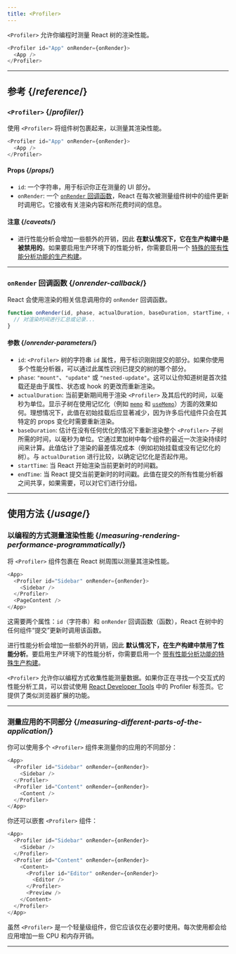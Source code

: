 ```yaml
---
title: <Profiler>
---
```


<Intro>

`<Profiler>` 允许你编程时测量 React 树的渲染性能。

```js
<Profiler id="App" onRender={onRender}>
  <App />
</Profiler>
```

</Intro>

<InlineToc />

---

## 参考 {/*reference*/}

### `<Profiler>` {/*profiler*/}

使用 `<Profiler>` 将组件树包裹起来，以测量其渲染性能。

```js
<Profiler id="App" onRender={onRender}>
  <App />
</Profiler>
```

#### Props {/*props*/}

* `id`: 一个字符串，用于标识你正在测量的 UI 部分。
* `onRender`: 一个 [`onRender` 回调函数](#onrender-callback)，React 在每次被测量组件树中的组件更新时调用它。它接收有关渲染内容和所花费时间的信息。

#### 注意 {/*caveats*/}

* 进行性能分析会增加一些额外的开销，因此 **在默认情况下，它在生产构建中是被禁用的**。如果要启用生产环境下的性能分析，你需要启用一个 [特殊的带有性能分析功能的生产构建](https://fb.me/react-profiling)。

---

### `onRender` 回调函数 {/*onrender-callback*/}

React 会使用渲染的相关信息调用你的 `onRender` 回调函数。

```js
function onRender(id, phase, actualDuration, baseDuration, startTime, commitTime) {
  // 对渲染时间进行汇总或记录...
}
```

#### 参数 {/*onrender-parameters*/}

* `id`: `<Profiler>` 树的字符串 `id` 属性，用于标识刚刚提交的部分。如果你使用多个性能分析器，可以通过此属性识别已提交的树的哪个部分。
* `phase`: `"mount"`、`"update"` 或 `"nested-update"`。这可以让你知道树是首次挂载还是由于属性、状态或 hook 的更改而重新渲染。
* `actualDuration`: 当前更新期间用于渲染 `<Profiler>` 及其后代的时间，以毫秒为单位。显示子树在使用记忆化（例如 [`memo`](/reference/react/memo) 和 [`useMemo`](/reference/react/useMemo)）方面的效果如何。理想情况下，此值在初始挂载后应显著减少，因为许多后代组件只会在其特定的 props 变化时需要重新渲染。
* `baseDuration`: 估计在没有任何优化的情况下重新渲染整个 `<Profiler>` 子树所需的时间，以毫秒为单位。它通过累加树中每个组件的最近一次渲染持续时间来计算。此值估计了渲染的最差情况成本（例如初始挂载或没有记忆化的树）。与 `actualDuration` 进行比较，以确定记忆化是否起作用。
* `startTime`: 当 React 开始渲染当前更新时的时间戳。
* `endTime`: 当 React 提交当前更新时的时间戳。此值在提交的所有性能分析器之间共享，如果需要，可以对它们进行分组。

---

## 使用方法 {/*usage*/}

### 以编程的方式测量渲染性能 {/*measuring-rendering-performance-programmatically*/}

将 `<Profiler>` 组件包裹在 React 树周围以测量其渲染性能。

```js {2,4}
<App>
  <Profiler id="Sidebar" onRender={onRender}>
    <Sidebar />
  </Profiler>
  <PageContent />
</App>
```

这需要两个属性：`id`（字符串）和 `onRender` 回调函数（函数），React 在树中的任何组件“提交”更新时调用该函数。

<Pitfall>

进行性能分析会增加一些额外的开销，因此 **默认情况下，在生产构建中禁用了性能分析**。要启用生产环境下的性能分析，你需要启用一个 [带有性能分析功能的特殊生产构建](https://fb.me/react-profiling)。

</Pitfall>

<Note>

`<Profiler>` 允许你以编程方式收集性能测量数据。如果你正在寻找一个交互式的性能分析工具，可以尝试使用 [React Developer Tools](/learn/react-developer-tools) 中的 Profiler 标签页。它提供了类似浏览器扩展的功能。

</Note>

---

### 测量应用的不同部分 {/*measuring-different-parts-of-the-application*/}

你可以使用多个 `<Profiler>` 组件来测量你的应用的不同部分：

```js {5,7}
<App>
  <Profiler id="Sidebar" onRender={onRender}>
    <Sidebar />
  </Profiler>
  <Profiler id="Content" onRender={onRender}>
    <Content />
  </Profiler>
</App>
```

你还可以嵌套 `<Profiler>` 组件：

```js {5,7,9,12}
<App>
  <Profiler id="Sidebar" onRender={onRender}>
    <Sidebar />
  </Profiler>
  <Profiler id="Content" onRender={onRender}>
    <Content>
      <Profiler id="Editor" onRender={onRender}>
        <Editor />
      </Profiler>
      <Preview />
    </Content>
  </Profiler>
</App>
```

虽然 `<Profiler>` 是一个轻量级组件，但它应该仅在必要时使用。每次使用都会给应用增加一些 CPU 和内存开销。

---

